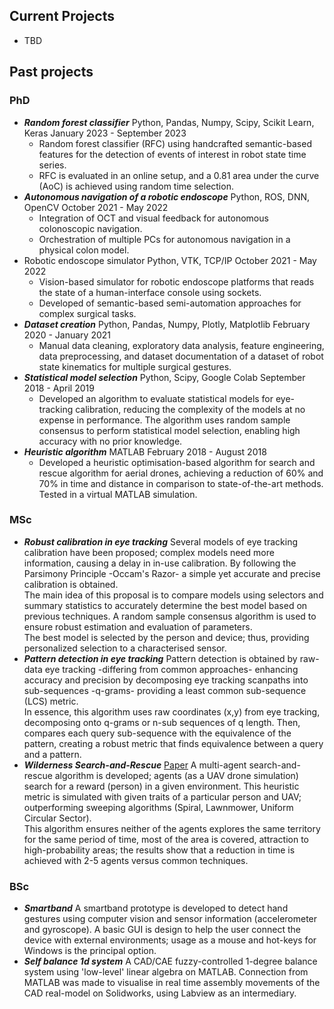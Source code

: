## Current Projects
 - TBD


## Past projects
### PhD
- **_Random forest classifier_**  Python, Pandas, Numpy, Scipy, Scikit Learn, Keras January 2023 - September 2023 
  - Random forest classifier (RFC) using handcrafted semantic-based features for the detection of events of interest in robot state time series.
  - RFC is evaluated in an online setup, and a 0.81 area under the curve (AoC) is achieved using random time selection.
- **_Autonomous navigation of a robotic endoscope_**  Python, ROS, DNN, OpenCV October 2021 - May 2022 
  - Integration of OCT and visual feedback for autonomous colonoscopic navigation.
  - Orchestration of multiple PCs for autonomous navigation in a physical colon model.
- Robotic endoscope simulator  Python, VTK, TCP/IP October 2021 - May 2022
  - Vision-based simulator for robotic endoscope platforms that reads the state of a human-interface console using sockets.
  - Developed of semantic-based semi-automation approaches for complex surgical tasks.
- **_Dataset creation_**  Python, Pandas, Numpy, Plotly, Matplotlib February 2020 - January 2021
  - Manual data cleaning, exploratory data analysis, feature engineering, data preprocessing, and dataset documentation of a dataset of robot state kinematics for multiple surgical gestures.
- **_Statistical model selection_**  Python, Scipy, Google Colab September 2018 - April 2019
  - Developed an algorithm to evaluate statistical models for eye-tracking calibration, reducing the complexity of the models at no expense in performance. The algorithm uses random sample consensus to perform statistical model selection, enabling high accuracy with no prior knowledge.
- **_Heuristic algorithm_**  MATLAB February 2018 - August 2018
  - Developed a heuristic optimisation-based algorithm for search and rescue algorithm for aerial drones, achieving a reduction of 60% and 70% in time and distance in comparison to state-of-the-art methods. Tested in a virtual MATLAB simulation.

### MSc
 - **_Robust calibration in eye tracking_** Several models of eye tracking calibration have been proposed; complex models need more information, causing a delay in in-use calibration. By following the Parsimony Principle -Occam's Razor- a simple yet accurate and precise calibration is obtained. <br/>
The main idea of this proposal is to compare models using selectors and summary statistics to accurately determine the best model based on previous techniques. A random sample consensus algorithm is used to ensure robust estimation and evaluation of parameters.<br/>
The best model is selected by the person and device; thus, providing personalized selection to a characterised sensor. <br/>
 - **_Pattern detection in eye tracking_** Pattern detection is obtained by raw-data eye tracking -differing from common approaches- enhancing accuracy and precision by decomposing eye tracking scanpaths into sub-sequences -q-grams- providing a least common sub-sequence (LCS) metric.<br/>
In essence, this algorithm uses raw coordinates (x,y) from eye tracking, decomposing onto q-grams or n-sub sequences of q length. Then, compares each query sub-sequence with the equivalence of the pattern, creating a robust metric that finds equivalence between a query and a pattern.<br/>
 - **_Wilderness Search-and-Rescue_** [Paper](https://ieeexplore.ieee.org/document/8665267) A multi-agent search-and-rescue algorithm is developed; agents (as a UAV drone simulation) search for a reward (person) in a given environment. This heuristic metric is simulated with given traits of a particular person and UAV; outperforming sweeping algorithms (Spiral, Lawnmower, Uniform Circular Sector).<br/> This algorithm ensures neither of the agents explores the same territory for the same period of time, most of the area is covered, attraction to high-probability areas; the results show that a reduction in time is achieved with 2-5 agents versus common techniques. <br/>

### BSc
 - **_Smartband_** A smartband prototype is developed to detect hand gestures using computer vision and sensor information (accelerometer and gyroscope). 
A basic GUI is design to help the user connect the device with external environments; usage as a mouse and hot-keys for Windows is the principal option.
 - **_Self balance 1d system_** A CAD/CAE fuzzy-controlled 1-degree balance system using 'low-level' linear algebra on MATLAB. Connection from MATLAB was made to visualise in real time assembly movements of the CAD real-model on Solidworks, using Labview as an intermediary.

